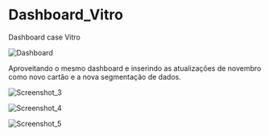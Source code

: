 # Dashboard_Vitro
Dashboard case Vitro

![Dashboard](https://github.com/MauricioJJPavan/Dashboard_Vitro/assets/132507042/da5ae031-530b-40b2-aed4-276d78c21872)


Aproveitando o mesmo dashboard e inserindo as atualizações de novembro como novo cartão e a nova segmentação de dados.

![Screenshot_3](https://github.com/MauricioJJPavan/Dashboard_Vitro/assets/132507042/3d634ada-46d5-4f7c-b7c9-0c4c4ee9100b)


![Screenshot_4](https://github.com/MauricioJJPavan/Dashboard_Vitro/assets/132507042/472fad1d-f315-4f41-b166-f36fb4c0bb52)


![Screenshot_5](https://github.com/MauricioJJPavan/Dashboard_Vitro/assets/132507042/21f1e357-c8e2-463b-a0ea-8c26e5b2ecd9)
